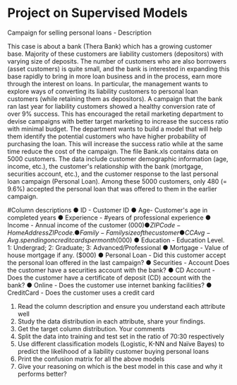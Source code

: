 # Project on Supervised Models

Campaign for selling personal loans - Description

This case is about a bank (Thera Bank) which has a growing customer base. Majority of these customers are liability customers (depositors) with varying size of deposits. The number of customers who are also borrowers (asset customers) is quite small, and the bank is interested in expanding this base rapidly to bring in more loan business and in the process, earn more through the interest on loans. In particular, the management wants to explore ways of converting its liability customers to personal loan customers (while retaining them as depositors). A campaign that the bank ran last year for liability customers showed a healthy conversion rate of over 9% success. This has encouraged the retail marketing department to devise campaigns with better target marketing to increase the success ratio with minimal budget.
The department wants to build a model that will help them identify the potential customers who have higher probability of purchasing the loan. This will increase the success ratio while at the same time reduce the cost of the campaign.
The file Bank.xls contains data on 5000 customers. The data include customer demographic information (age, income, etc.), the customer's relationship with the bank (mortgage, securities account, etc.), and the customer response to the last personal loan campaign (Personal Loan). Among these 5000 customers, only 480 (= 9.6%) accepted the personal loan that was offered to them in the earlier campaign.


#Column descriptions 
●	ID - Customer ID 
●	Age-  Customer's age in completed years 
●	Experience - #years of professional experience 
●	Income -  Annual income of the customer ($000) 
●	ZIPCode - Home Address ZIP code. 
●	Family - Family size of the customer 
●	CCAvg - Avg. spending on credit cards per month ($000) 
●	Education - Education Level. 1: Undergrad; 2: Graduate; 3: Advanced/Professional 
●	Mortgage -  Value of house mortgage if any. ($000) 
●	Personal Loan - Did this customer accept the personal loan offered in the last campaign? 
●	Securities - Account Does the customer have a securities account with the bank? 
●	CD Account - Does the customer have a certificate of deposit (CD) account with the bank? 
●	Online - Does the customer use internet banking facilities? 
●	CreditCard -  Does the customer uses a credit card

     
1. Read the column description and ensure you understand each attribute well 
2. Study the data distribution in each attribute, share your findings.
 3. Get the target column distribution. Your comments 
4. Split the data into training and test set in the ratio of 70:30 respectively 
5. Use different classification models (Logistic, K-NN and Naïve Bayes) to predict the likelihood of a liability customer buying personal loans
6. Print the confusion matrix for all the above models
7. Give your reasoning on which is the best model in this case and why it performs better?

